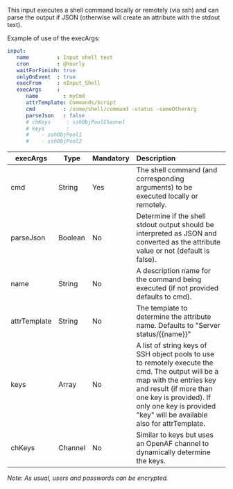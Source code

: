 This input executes a shell command locally or remotely (via ssh) and can parse the output if JSON (otherwise will create an attribute with the stdout text).

Example of use of the execArgs:

```yaml
input: 	
   name         : Input shell test
   cron         : @hourly
   waitForFinish: true
   onlyOnEvent  : true
   execFrom     : nInput_Shell
   execArgs     :
      name        : myCmd
      attrTemplate: Commands/Script
      cmd         : /some/shell/command -status -someOtherArg
      parseJson   : false
      # chKeys     : sshObjPoolChannel
      # keys       :
      #    - sshObjPool1
      #    - sshObjPool2
``` 

| execArgs | Type | Mandatory | Description | 
| -------- | ---- | --------- |:----------- |
| cmd | String | Yes | The shell command (and corresponding arguments) to be executed locally or remotely. |
| parseJson| Boolean | No | Determine if the shell stdout output should be interpreted as JSON and converted as the attribute value or not (default is false). |
| name | String | No | A description name for the command being executed (if not provided defaults to cmd). |
| attrTemplate | String | No | The template to determine the attribute name. Defaults to "Server status/{{name}}" |
| keys | Array | No | A list of string keys of SSH object pools to use to remotely execute the cmd. The output will be a map with the entries key and result (if more than one key is provided). If only one key is provided "key" will be available also for attrTemplate. | 
| chKeys | Channel | No | Similar to keys but uses an OpenAF channel to dynamically determine the keys. |


*Note: As usual, users and passwords can be encrypted.*
